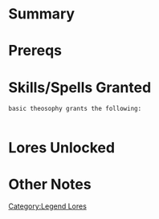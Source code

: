 # Summary

# Prereqs

# Skills/Spells Granted

`basic theosophy grants the following:`  
`  `

# Lores Unlocked

# Other Notes

[Category:Legend Lores](Category:Legend_Lores "wikilink")
